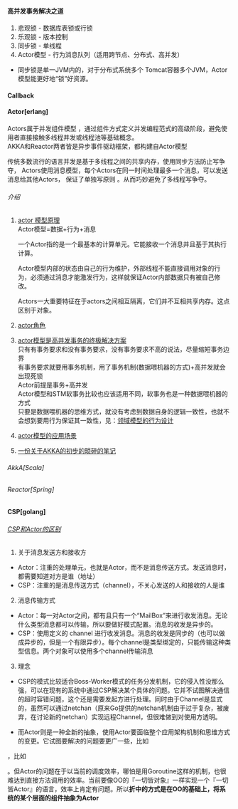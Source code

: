 ####  高并发事务解决之道
1. 悲观锁 - 数据库表锁或行锁
2. 乐观锁 - 版本控制
3. 同步锁 - 单线程
4. Actor模型 - 行为消息队列（适用跨节点、分布式、高并发）
* 同步锁是单一JVM内的，对于分布式系统多个 Tomcat容器多个JVM，Actor模型能更好地“锁”好资源。
#### Callback

#### Actor[erlang]

Actors属于并发组件模型 ，通过组件方式定义并发编程范式的高级阶段，避免使用者直接接触多线程并发或线程池等基础概念。<br>
AKKA和Reactor两者皆是异步事件驱动框架，都构建自Actor模型

传统多数流行的语言并发是基于多线程之间的共享内存，使用同步方法防止写争夺，
Actors使用消息模型，每个Actors在同一时间处理最多一个消息，可以发送消息给其他Actors，
保证了单独写原则 。从而巧妙避免了多线程写争夺。

###### 介绍
1. [actor 模型原理](https://blog.csdn.net/tracymkgld/article/details/53814385)<br>
    Actor模型=数据+行为+消息

    一个Actor指的是一个最基本的计算单元。它能接收一个消息并且基于其执行计算。

    Actor模型内部的状态由自己的行为维护，外部线程不能直接调用对象的行为，必须通过消息才能激发行为，这样就保证Actor内部数据只有被自己修改。

    Actors一大重要特征在于actors之间相互隔离，它们并不互相共享内存。这点区别于对象。

2. [actor角色](https://blog.csdn.net/tracymkgld/article/details/53816492#comments)<br>

3. [actor模型是高并发事务的终极解决方案](https://www.jdon.com/45728)<br>
    只有有事务要求和没有事务要求，没有事务要求不高的说法，尽量缩短事务边界<br>
    有事务要求就要用事务机制，用了事务机制(数据喂机器的方式)+高并发就会出现死锁<br>
    Actor前提是事务+高并发<br>
    Actor模型和STM软事务比较也应该适用不同，软事务也是一种数据喂机器的方式<br>
    只要是数据喂机器的思维方式，就没有考虑到数据自身的逻辑一致性，也就不会想到要用行为保证其一致性，见：[领域模型的行为设计](https://www.jdon.com/45347)<br>

4. [actor模型的应用场景](https://www.jdon.com/45516)<br>

5. [一份关于AKKA的初步的琐碎的笔记](https://blog.csdn.net/bluishglc/article/details/52922459)<br>
###### AkkA[Scala]
###### Reactor[Spring]

#### CSP[golang]
###### [CSP和Actor的区别](https://blog.csdn.net/hotdust/article/details/72475630)
1. 关于消息发送方和接收方<br>
  * Actor：注重的处理单元，也就是Actor，而不是消息传送方式。发送消息时，都需要知道对方是谁（地址）
  * CSP：注重的是消息传送方式（channel），不关心发送的人和接收的人是谁

2. 消息传输方式<br>
  * Actor：每一对Actor之间，都有且只有一个“MailBox”来进行收发消息。无论什么类型消息都可以传输，所以要做好模式配置。消息的收发是异步的。
  * CSP：使用定义的 channel 进行收发消息。消息的收发是同步的（也可以做成异步的，但是一个有限异步）。每个channel是类型绑定的，只能传输这种类型信息。两个对象可以使用多个channel传输消息

3. 理念<br>
  * CSP的模式比较适合Boss-Worker模式的任务分发机制，它的侵入性没那么强，可以在现有的系统中通过CSP解决某个具体的问题。它并不试图解决通信的超时容错问题，这个还是需要发起方进行处理。同时由于Channel是显式的，虽然可以通过netchan（原来Go提供的netchan机制由于过于复杂，被废弃，在讨论新的netchan）实现远程Channel，但很难做到对使用方透明。 

  * 而Actor则是一种全新的抽象，使用Actor要面临整个应用架构机制和思维方式的变更。它试图要解决的问题要更广一些，比如

[^容错]: 我们有个supervisor，实际上它只是另一个process（所有东西都是actor），当被监控的process挂了，supervisor这个process会被通知并对此进行处理。这就让我们能创建「自愈」系统了。

  ，比如

[^分布式]: actor模型的有趣方面是它并不在意消息发送到的actor是本地的或者是另外节点上的

  。但Actor的问题在于以当前的调度效率，哪怕是用Goroutine这样的机制，也很难达到直接方法调用的效率。当前要像OO的『一切皆对象』一样实现一个『一切皆Actor』的语言，效率上肯定有问题。所以**折中的方式是在OO的基础上，将系统的某个层面的组件抽象为Actor**